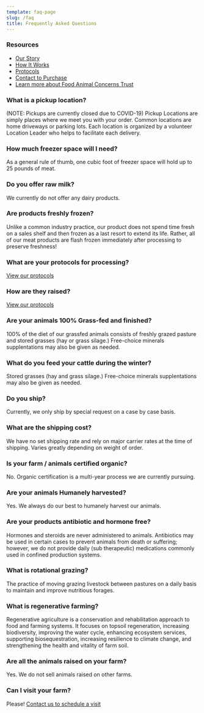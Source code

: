 ```yaml
---
template: faq-page
slug: /faq
title: Frequently Asked Questions
---
```

### Resources

* [Our Story](/about)
* [How It Works](/how)
* [Protocols](/protocol)
* [Contact to Purchase](/contact)
* [Learn more about Food Animal Concerns Trust](https://foodanimalconcernstrust.org/)

### What is a pickup location?

(NOTE: Pickups are currently closed due to COVID-19) Pickup Locations are simply places where we meet you with your order. Common locations are home driveways or parking lots. Each location is organized by a volunteer Location Leader who helps to facilitate each delivery.

### How much freezer space will I need?

As a general rule of thumb, one cubic foot of freezer space will hold up to 25 pounds of meat.

### Do you offer raw milk?

We currently do not offer any dairy products.

### Are products freshly frozen?

Unlike a common industry practice, our product does not spend time fresh on a sales shelf and then frozen as a last resort to extend its life. Rather, all of our meat products are flash frozen immediately after processing to preserve freshness!

### What are your protocols for processing?

[View our protocols](/protocol)

### How are they raised?

[View our protocols](/protocol)

### Are your animals 100% Grass-fed and finished?

100% of the diet of our grassfed animals consists of freshly grazed pasture and stored grasses (hay or grass silage.) Free-choice minerals supplentations may also be given as needed. 

### What do you feed your cattle during the winter?

Stored grasses (hay and grass silage.) Free-choice minerals supplentations may also be given as needed.

### Do you ship?

Currently, we only ship by special request on a case by case basis.

### What are the shipping cost?

We have no set shipping rate and rely on major carrier rates at the time of shipping. Varies greatly depending on weight of order.

### Is your farm / animals certified organic?

No. Organic certification is a multi-year process we are currently pursuing.

### Are your animals Humanely harvested?

Yes. We always do our best to humanely harvest our animals.

### Are your products antibiotic and hormone free?

Hormones and steroids are never administered to animals. Antibiotics may be used in certain cases to prevent animals from death or suffering; however, we do not provide daily (sub therapeutic) medications commonly used in confined production systems.

### What is rotational grazing?

The practice of moving grazing livestock between pastures on a daily basis to maintain and improve nutritious forages.

### What is regenerative farming?

Regenerative agriculture is a conservation and rehabilitation approach to food and farming systems. It focuses on topsoil regeneration, increasing biodiversity, improving the water cycle, enhancing ecosystem services, supporting biosequestration, increasing resilience to climate change, and strengthening the health and vitality of farm soil.

### Are all the animals raised on your farm?

Yes. We do not sell animals raised on other farms.

### Can I visit your farm?

Please! [Contact us to schedule a visit](/contact)